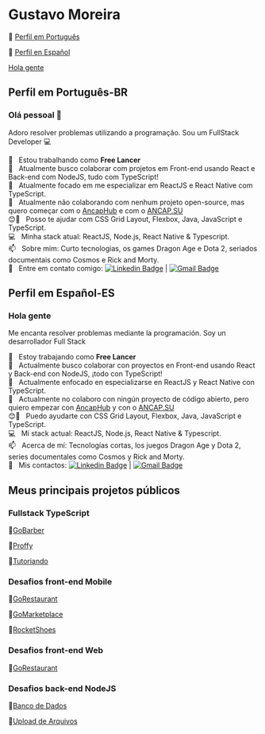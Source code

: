 # Gustavo Moreira

🔹 [Perfil em Português](#perfil-em-portugues)

🔹 [Perfil en Español](#perfil-en-espanol)

[Hola gente](#hola-gente)

## Perfil em Português-BR

### Olá pessoal 👋
Adoro resolver problemas utilizando a programação.
Sou um FullStack Developer :computer:

🔭  &nbsp; Estou trabalhando como **Free Lancer**
 <br/> :purple_heart: &nbsp; Atualmente busco colaborar com projetos em Front-end usando React e Back-end com NodeJS, tudo com TypeScript!
 <br/> 🌱 &nbsp; Atualmente focado em me especializar em ReactJS e React Native com TypeScript.
 <br/> 👯 &nbsp; Atualmente não colaborando com nenhum projeto open-source, mas quero começar com o [AncapHub](https://github.com/ancaphub) e com o [ANCAP.SU](https://github.com/ancapsu)
 <br/> :blush:💬 &nbsp; Posso te ajudar com CSS Grid Layout, Flexbox, Java, JavaScript e TypeScript.
 <br/> :computer: &nbsp; Minha stack atual: ReactJS, Node.js, React Native & Typescript.
 <br/> 📫 &nbsp; Sobre mim: Curto tecnologias, os games Dragon Age e Dota 2, seriados documentais como Cosmos e Rick and Morty.
 <br/> :email: &nbsp; Entre em contato comigo: [![Linkedin Badge](https://img.shields.io/badge/-GustavoMoreira-blue?style=flat-square&logo=Linkedin&logoColor=white&link=https://www.linkedin.com/in/gustav0/)](https://www.linkedin.com/in/gustav0/) 
| 
[![Gmail Badge](https://img.shields.io/badge/-gustavomoreira88@gmail.com-c14438?style=flat-square&logo=Gmail&logoColor=white&link=mailto:gustavomoreira88@gmail.com)](mailto:gustavomoreira88@gmail.com)


## Perfil em Español-ES

### Hola gente

Me encanta resolver problemas mediante la programación.
Soy un desarrollador Full Stack

🔭  &nbsp; Estoy trabajando como **Free Lancer**
 <br/> :purple_heart: &nbsp; Actualmente busco colaborar con proyectos en Front-end usando React y Back-end con NodeJS, ¡todo con TypeScript!
 <br/> 🌱 &nbsp; Actualmente enfocado en especializarse en ReactJS y React Native con TypeScript.
 <br/> 👯 &nbsp; Actualmente no colaboro con ningún proyecto de código abierto, pero quiero empezar con [AncapHub](https://github.com/ancaphub) y con o [ANCAP.SU](https://github.com/ancapsu)
 <br/> :blush:💬 &nbsp; Puedo ayudarte con CSS Grid Layout, Flexbox, Java, JavaScript e TypeScript.
 <br/> :computer: &nbsp; Mi stack actual: ReactJS, Node.js, React Native & Typescript.
 <br/> 📫 &nbsp; Acerca de mí: Tecnologías cortas, los juegos Dragon Age y Dota 2, series documentales como Cosmos y Rick and Morty.
 <br/> :email: &nbsp; Mis contactos: [![Linkedin Badge](https://img.shields.io/badge/-GustavoMoreira-blue?style=flat-square&logo=Linkedin&logoColor=white&link=https://www.linkedin.com/in/gustav0/)](https://www.linkedin.com/in/gustav0/) 
| 
[![Gmail Badge](https://img.shields.io/badge/-gustavomoreira88@gmail.com-c14438?style=flat-square&logo=Gmail&logoColor=white&link=mailto:gustavomoreira88@gmail.com)](mailto:gustavomoreira88@gmail.com)

## Meus principais projetos públicos

### Fullstack TypeScript

🔹[GoBarber](https://github.com/MGustav0/gobarber2.0)

🔹[Proffy](https://github.com/MGustav0/Proffy)

🔹[Tutoriando](https://github.com/MGustav0/tutoriando)

### Desafios front-end Mobile

🔹[GoRestaurant](https://github.com/MGustav0/desafio-react-native-delivery)

🔹[GoMarketplace](https://github.com/MGustav0/desafio-gostack-fundamentos-react-native)

🔹[RocketShoes](https://github.com/MGustav0/rocketshoes-react-native)

### Desafios front-end Web

🔹[GoRestaurant](https://github.com/MGustav0/desafio-gostack-reactjs-crud)

### Desafios back-end NodeJS

🔹[Banco de Dados](https://github.com/MGustav0/desafio-gostack-database-relations)

🔹[Upload de Arquivos](https://github.com/MGustav0/desafio-gostack-database-upload)
